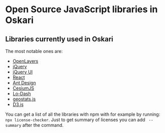 # Open Source JavaScript libraries in Oskari

## Libraries currently used in Oskari

The most notable ones are: 

* [OpenLayers](http://www.openlayers.org/)
* [jQuery](http://jquery.com/)
* [jQuery UI](http://jqueryui.com/)
* [React](https://reactjs.org/)
* [Ant Design](https://ant.design/docs/react/introduce)
* [CesiumJS](https://cesium.com/cesiumjs/)
* [Lo-Dash](http://lodash.com/)
* [geostats.js](https://github.com/simogeo/geostats)
* [D3.js](https://github.com/d3/d3)

You can get a list of all the libraries with npm with for example by running: `npx license-checker`.
Just to get summary of licenses you can add ` --summary` after the command.
